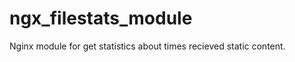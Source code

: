 ngx_filestats_module
====================

Nginx module for get statistics about times recieved static content.
